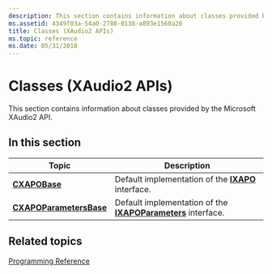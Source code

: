 ```yaml
---
description: This section contains information about classes provided by the Microsoft XAudio2 API.
ms.assetid: 4349f03a-54a0-2780-0138-a893e1568a26
title: Classes (XAudio2 APIs)
ms.topic: reference
ms.date: 05/31/2018
---
```


# Classes (XAudio2 APIs)

This section contains information about classes provided by the Microsoft XAudio2 API.

## In this section



| Topic                                                         | Description                                                                                    |
|---------------------------------------------------------------|------------------------------------------------------------------------------------------------|
| [**CXAPOBase**](/windows/desktop/api/XAPOBase/nl-xapobase-cxapobase)<br/>                     | Default implementation of the [**IXAPO**](/windows/desktop/api/XAPO/nn-xapo-ixapo) interface.<br/>                     |
| [**CXAPOParametersBase**](/windows/desktop/api/XAPOBase/nl-xapobase-cxapoparametersbase)<br/> | Default implementation of the [**IXAPOParameters**](/windows/desktop/api/XAPO/nn-xapo-ixapoparameters) interface.<br/> |



 

## Related topics

<dl> <dt>

[Programming Reference](programming-reference.md)
</dt> </dl>

 

 




